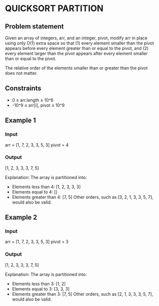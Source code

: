 # QUICKSORT PARTITION

## Problem statement

Given an array of integers, arr, and an integer, pivot, modify arr in place using only O(1) extra space so that (1)
every element smaller than the pivot appears before every element greater than or equal to the pivot, and (2) every
element larger than the pivot appears after every element smaller than or equal to the pivot.

The relative order of the elements smaller than or greater than the pivot does not matter.

## Constraints

- 0 ≤ arr.length ≤ 10^6
- -10^9 ≤ arr[i], pivot ≤ 10^9

## Example 1

### Input

arr = [1, 7, 2, 3, 3, 5, 3]
pivot = 4

### Output

[1, 2, 3, 3, 3, 7, 5]

Explanation: The array is partitioned into:

- Elements less than 4: [1, 2, 3, 3, 3]
- Elements equal to 4: []
- Elements greater than 4: [7, 5]
  Other orders, such as [3, 2, 1, 3, 3, 5, 7], would also be valid.

## Example 2

### Input

arr = [1, 7, 2, 3, 3, 5, 3]
pivot = 3

### Output

[1, 2, 3, 3, 3, 7, 5]

Explanation: The array is partitioned into:

- Elements less than 3: [1, 2]
- Elements equal to 3: [3, 3, 3]
- Elements greater than 3: [7, 5]
  Other orders, such as [2, 1, 3, 3, 3, 5, 7], would also be valid.
